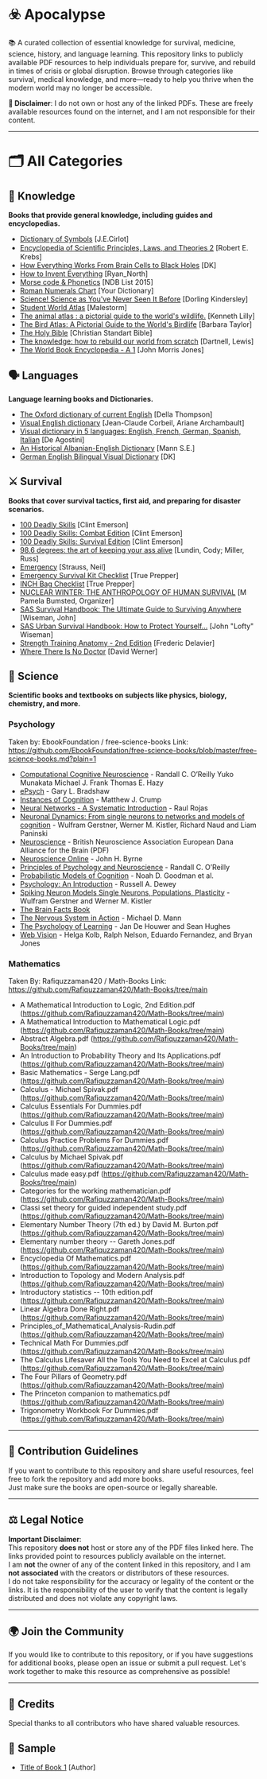 # ☣️ Apocalypse

📚 A curated collection of essential knowledge for survival, medicine, science, history, and language learning. This repository links to publicly available PDF resources to help individuals prepare for, survive, and rebuild in times of crisis or global disruption. Browse through categories like survival, medical knowledge, and more—ready to help you thrive when the modern world may no longer be accessible.

**🚩 Disclaimer**: I do not own or host any of the linked PDFs. These are freely available resources found on the internet, and I am not responsible for their content.

---

# 🗂️ All Categories

## 🧠 Knowledge  
**Books that provide general knowledge, including guides and encyclopedias.**  
- [Dictionary of Symbols](https://ia801204.us.archive.org/35/items/DictionaryOfSymbols/Dictionary%20of%20Symbols.pdf) [J.E.Cirlot]
- [Encyclopedia of Scientiﬁc Principles, Laws, and Theories 2](https://annas-archive.org/md5/78a91d25c4c627a2bdd2ddca6563d609) [Robert E. Krebs]
- [How Everything Works From Brain Cells to Black Holes](https://annas-archive.org/md5/b1e7682716f099a08a877fdaff038fe4) [DK]
- [How to Invent Everything](https://annas-archive.org/md5/37007125dde7bea8126b8c1ca3b0f8a5) [Ryan_North]
- [Morse code & Phonetics](https://www.ndblist.info/index_htm_files/phoneticmorse.pdf) [NDB List 2015]
- [Roman Numerals Chart](https://assets.ltkcontent.com/files/roman-numerals-chart.pdf) [Your Dictionary]
- [Science! Science as You've Never Seen It Before](https://annas-archive.org/md5/df47cb4371e93db2bd41a3832ddc411e) [Dorling Kindersley]
- [Student World Atlas](https://annas-archive.org/md5/048aaae14edd56fb4df56c2324dbacb3) [Malestorm]
- [The animal atlas : a pictorial guide to the world's wildlife.](https://annas-archive.org/md5/5d32399831a5c70a5e9ae9716638918b) [Kenneth Lilly]
- [The Bird Atlas: A Pictorial Guide to the World's Birdlife](https://annas-archive.org/md5/b33efbf21fb29aa48452e0a3b9cb2875) [Barbara Taylor]
- [The Holy Bible](https://csbible.com/wp-content/uploads/2018/03/CSB_Pew_Bible_2nd_Printing.pdf) [Christian Standart Bible]
- [The knowledge: how to rebuild our world from scratch](https://annas-archive.org/md5/f49dff7c0bad04d94e26b026d10658a4) [Dartnell, Lewis]
- [The World Book Encyclopedia - A 1](https://annas-archive.org/md5/e66dfbd8dbf2da4982ada526140ad8fe) [John Morris Jones]


## 🗣️ Languages  
**Language learning books and Dictionaries.** 
- [The Oxford dictionary of current English](https://annas-archive.org/md5/f1a8c0bcdde3731b841906fd12c619be) [Della Thompson]
- [Visual English dictionary](https://annas-archive.org/md5/6c1266bdad9b4771fe45fd87ab82048e) [Jean-Claude Corbeil, Ariane Archambault]
- [Visual dictionary in 5 languages: English, French, German, Spanish, Italian](https://annas-archive.org/md5/3aaa6deb435dad3bf3ceeefb6bf644a3) [De Agostini] 
- [An Historical Albanian-English Dictionary](https://annas-archive.org/md5/023ad6559bb79bb5d098a7e676405db3) [Mann S.E.] 
- [German English Bilingual Visual Dictionary](https://annas-archive.org/md5/1a18d4f7d0ccd22233a967e07aba71ec) [DK]


## ⚔️ Survival  
**Books that cover survival tactics, first aid, and preparing for disaster scenarios.**  
- [100 Deadly Skills](https://annas-archive.org/md5/bfb88f224654cfbf8f256bd1a162a88f) [Clint Emerson] 
- [100 Deadly Skills: Combat Edition](https://annas-archive.org/md5/ef95cf498af6361117721291de325e5e)  [Clint Emerson]  
- [100 Deadly Skills: Survival Edition](https://annas-archive.org/md5/e094c78b7e6b1c93037323cbca78cb66) [Clint Emerson] 
- [98.6 degrees: the art of keeping your ass alive](https://annas-archive.org/md5/6a17de32b1adbf75ed1703b2b62abd67) [Lundin, Cody; Miller, Russ]
- [Emergency](https://annas-archive.org/md5/0c2397645c9e81ee10a6063215c94945) [Strauss, Neil]
- [Emergency Survival Kit Checklist](https://www.scribd.com/document/628184707/Emergency-Survival-Kit-Checklist) [True Prepper]
- [INCH Bag Checklist](https://www.studocu.com/row/document/dhaka-university/social-psychology/inch-bag-checklist-pdf-printable-guide/82619538) [True Prepper]
- [NUCLEAR WINTER: THE ANTHROPOLOGY OF HUMAN SURVIVAL](https://sgp.fas.org/othergov/doe/lanl/lib-www/la-pubs/00173165.pdf) [M Pamela Bumsted, Organizer]
- [SAS Survival Handbook: The Ultimate Guide to Surviving Anywhere](https://annas-archive.org/md5/c3004acba33edc9ee7d2ab4f0f27d037) [Wiseman, John]
- [SAS Urban Survival Handbook: How to Protect Yourself...](https://annas-archive.li/md5/8a64f65f5599d765a91f99ba5018e5b5) [John "Lofty" Wiseman]
- [Strength Training Anatomy - 2nd Edition](https://annas-archive.li/md5/0ee04610aec0293288c4147c39c0d05d) [Frederic Delavier]
- [Where There Is No Doctor](https://annas-archive.li/md5/37fc1495bdf65ef3f4575edbb061a11c) [David Werner]


## 🔬 Science  
**Scientific books and textbooks on subjects like physics, biology, chemistry, and more.** 

### Psychology
Taken by: EbookFoundation / free-science-books
Link: https://github.com/EbookFoundation/free-science-books/blob/master/free-science-books.md?plain=1

* [Computational Cognitive Neuroscience](https://github.com/CompCogNeuro/ed4) - Randall C. O’Reilly Yuko Munakata Michael J. Frank Thomas E. Hazy
* [ePsych](https://epsych.msstate.edu) - Gary L. Bradshaw
* [Instances of Cognition](https://www.crumplab.com/cognition/textbook) - Matthew J. Crump
* [Neural Networks - A Systematic Introduction](http://page.mi.fu-berlin.de/rojas/neural/) - Raul Rojas
* [Neuronal Dynamics: From single neurons to networks and models of cognition](https://neuronaldynamics.epfl.ch) - Wulfram Gerstner, Werner M. Kistler, Richard Naud and Liam Paninski
* [Neuroscience](https://www.bna.org.uk/static/uploads/resources/BNA_English.pdf) - British Neuroscience Association European Dana Alliance for the Brain (PDF)
* [Neuroscience Online](https://nba.uth.tmc.edu/neuroscience/) - John H. Byrne
* [Principles of Psychology and Neuroscience](https://principlesofpsych.org) - Randall C. O’Reilly
* [Probabilistic Models of Cognition](https://probmods.org) - Noah D. Goodman et al.
* [Psychology: An Introduction](https://www.psywww.com/intropsych) - Russell A. Dewey
* [Spiking Neuron Models Single Neurons, Populations, Plasticity](https://lcnwww.epfl.ch/gerstner/SPNM/) - Wulfram Gerstner and Werner M. Kistler
* [The Brain Facts Book](https://www.brainfacts.org/The-Brain-Facts-Book)
* [The Nervous System in Action](https://michaeldmann.net/The%20Nervous%20System%20In%20Action.html) - Michael D. Mann
* [The Psychology of Learning](https://www.psychologyoflearning.be) - Jan De Houwer and Sean Hughes
* [Web Vision](https://webvision.med.utah.edu) - Helga Kolb, Ralph Nelson, Eduardo Fernandez, and Bryan Jones

### Mathematics
Taken By: Rafiquzzaman420 / Math-Books
Link: https://github.com/Rafiquzzaman420/Math-Books/tree/main

- A Mathematical Introduction to Logic, 2nd Edition.pdf (https://github.com/Rafiquzzaman420/Math-Books/tree/main)
- A Mathematical Introduction to Mathematical Logic.pdf (https://github.com/Rafiquzzaman420/Math-Books/tree/main)
- Abstract Algebra.pdf (https://github.com/Rafiquzzaman420/Math-Books/tree/main)
- An Introduction to Probability Theory and Its Applications.pdf (https://github.com/Rafiquzzaman420/Math-Books/tree/main)
- Basic Mathematics - Serge Lang.pdf (https://github.com/Rafiquzzaman420/Math-Books/tree/main)
- Calculus - Michael Spivak.pdf (https://github.com/Rafiquzzaman420/Math-Books/tree/main)
- Calculus Essentials For Dummies.pdf (https://github.com/Rafiquzzaman420/Math-Books/tree/main)
- Calculus II For Dummies.pdf (https://github.com/Rafiquzzaman420/Math-Books/tree/main)
- Calculus Practice Problems For Dummies.pdf (https://github.com/Rafiquzzaman420/Math-Books/tree/main)
- Calculus by Michael Spivak.pdf (https://github.com/Rafiquzzaman420/Math-Books/tree/main)
- Calculus made easy.pdf (https://github.com/Rafiquzzaman420/Math-Books/tree/main)
- Categories for the working mathematician.pdf (https://github.com/Rafiquzzaman420/Math-Books/tree/main)
- Classi set theory for guided independent study.pdf (https://github.com/Rafiquzzaman420/Math-Books/tree/main)
- Elementary Number Theory (7th ed.) by David M. Burton.pdf (https://github.com/Rafiquzzaman420/Math-Books/tree/main)
- Elementary number theory -- Gareth Jones.pdf (https://github.com/Rafiquzzaman420/Math-Books/tree/main)
- Encyclopedia Of Mathematics.pdf (https://github.com/Rafiquzzaman420/Math-Books/tree/main)
- Introduction to Topology and Modern Analysis.pdf (https://github.com/Rafiquzzaman420/Math-Books/tree/main)
- Introductory statistics -- 10th edition.pdf (https://github.com/Rafiquzzaman420/Math-Books/tree/main)
- Linear Algebra Done Right.pdf (https://github.com/Rafiquzzaman420/Math-Books/tree/main)
- Principles_of_Mathematical_Analysis-Rudin.pdf (https://github.com/Rafiquzzaman420/Math-Books/tree/main)
- Technical Math For Dummies.pdf (https://github.com/Rafiquzzaman420/Math-Books/tree/main)
- The Calculus Lifesaver All the Tools You Need to Excel at Calculus.pdf (https://github.com/Rafiquzzaman420/Math-Books/tree/main)
- The Four Pillars of Geometry.pdf (https://github.com/Rafiquzzaman420/Math-Books/tree/main)
- The Princeton companion to mathematics.pdf (https://github.com/Rafiquzzaman420/Math-Books/tree/main)
- Trigonometry Workbook For Dummies.pdf (https://github.com/Rafiquzzaman420/Math-Books/tree/main)




---

## 📜 Contribution Guidelines  

If you want to contribute to this repository and share useful resources, feel free to fork the repository and add more books.  
Just make sure the books are open-source or legally shareable.  

---

## ⚖️ Legal Notice  

**Important Disclaimer**:  
This repository **does not** host or store any of the PDF files linked here. The links provided point to resources publicly available on the internet.  
I am **not** the owner of any of the content linked in this repository, and I am **not associated** with the creators or distributors of these resources.  
I do not take responsibility for the accuracy or legality of the content or the links. It is the responsibility of the user to verify that the content is legally distributed and does not violate any copyright laws.

---

## 🌍 Join the Community  

If you would like to contribute to this repository, or if you have suggestions for additional books, please open an issue or submit a pull request. Let's work together to make this resource as comprehensive as possible!  

---

## 📜 Credits  

Special thanks to all contributors who have shared valuable resources.

## 📏 Sample 
- [Title of Book 1](#) [Author]
